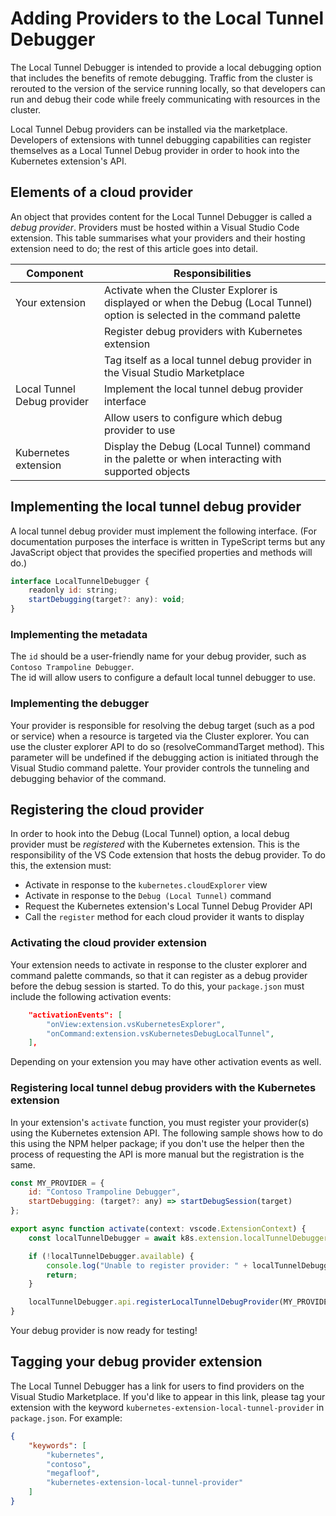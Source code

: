 # Adding Providers to the Local Tunnel Debugger

The Local Tunnel Debugger is intended to provide a local debugging option that includes
the benefits of remote debugging. Traffic from the cluster is rerouted to the version of the service 
running locally, so that developers can run and debug their code while freely communicating
with resources in the cluster.

Local Tunnel Debug providers can be installed via the marketplace. Developers of extensions with 
tunnel debugging capabilities can register themselves as a Local Tunnel Debug provider in order
to hook into the Kubernetes extension's API.

## Elements of a cloud provider

An object that provides content for the Local Tunnel Debugger is called a _debug provider_. 
Providers must be hosted within a Visual Studio Code extension.  This table summarises what
your providers and their hosting extension need to do; the rest of this article goes into detail.

| Component            | Responsibilities                                                     |
|----------------------|----------------------------------------------------------------------|
| Your extension       | Activate when the Cluster Explorer is displayed or when the Debug (Local Tunnel) option is selected in the command palette                          |
|                      | Register debug providers with Kubernetes extension                   |
|                      | Tag itself as a local tunnel debug provider in the Visual Studio Marketplace      |
| Local Tunnel Debug provider       | Implement the local tunnel debug provider interface                               |
|                      | Allow users to configure which debug provider to use                   |
| Kubernetes extension | Display the Debug (Local Tunnel) command in the palette or when interacting with supported objects                                 |

## Implementing the local tunnel debug provider

A local tunnel debug provider must implement the following interface.  (For documentation purposes
the interface is written in TypeScript terms but any JavaScript object that provides
the specified properties and methods will do.)

```javascript
interface LocalTunnelDebugger {
    readonly id: string;
    startDebugging(target?: any): void;
}
```

### Implementing the metadata

The `id` should be a user-friendly name for your debug provider, such as `Contoso Trampoline Debugger`.  
The id will allow users to configure a default local tunnel debugger to use.

### Implementing the debugger

Your provider is responsible for resolving the debug target (such as a pod or service)
when a resource is targeted via the Cluster explorer. You can use the cluster explorer
API to do so (resolveCommandTarget method). This parameter will be undefined if the debugging
action is initiated through the Visual Studio command palette. Your provider controls
the tunneling and debugging behavior of the command.

## Registering the cloud provider

In order to hook into the Debug (Local Tunnel) option, a local debug provider must be _registered_
with the Kubernetes extension. This is the responsibility of the VS Code extension that hosts
the debug provider. To do this, the extension must:

* Activate in response to the `kubernetes.cloudExplorer` view
* Activate in response to the `Debug (Local Tunnel)` command
* Request the Kubernetes extension's Local Tunnel Debug Provider API
* Call the `register` method for each cloud provider it wants to display

### Activating the cloud provider extension

Your extension needs to activate in response to the cluster explorer and command palette
commands, so that it can register as a debug provider before the debug session is started.
To do this, your `package.json` must include the following activation events:

```json
    "activationEvents": [
        "onView:extension.vsKubernetesExplorer",
        "onCommand:extension.vsKubernetesDebugLocalTunnel",
    ],
```

Depending on your extension you may have other activation events as well.

### Registering local tunnel debug providers with the Kubernetes extension

In your extension's `activate` function, you must register your provider(s) using the
Kubernetes extension API.  The following sample shows how to do this using the NPM
helper package; if you don't use the helper then the process of requesting the API is
more manual but the registration is the same.

```javascript
const MY_PROVIDER = {
    id: "Contoso Trampoline Debugger",
    startDebugging: (target?: any) => startDebugSession(target)
};

export async function activate(context: vscode.ExtensionContext) {
    const localTunnelDebugger = await k8s.extension.localTunnelDebugger.v1;

    if (!localTunnelDebugger.available) {
        console.log("Unable to register provider: " + localTunnelDebugger.reason);
        return;
    }

    localTunnelDebugger.api.registerLocalTunnelDebugProvider(MY_PROVIDER);
}
```

Your debug provider is now ready for testing!

## Tagging your debug provider extension

The Local Tunnel Debugger has a link for users to find providers on the Visual Studio
Marketplace.  If you'd like to appear in this link, please tag your extension
with the keyword `kubernetes-extension-local-tunnel-provider` in `package.json`.
For example:

```json
{
    "keywords": [
        "kubernetes",
        "contoso",
        "megafloof",
        "kubernetes-extension-local-tunnel-provider"
    ]
}
```
